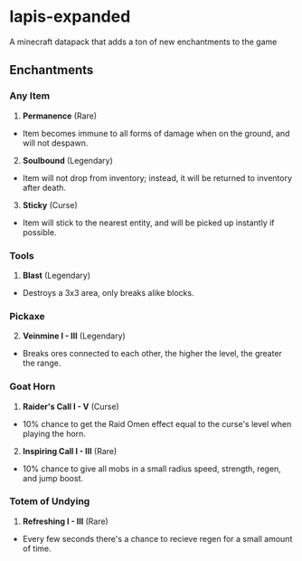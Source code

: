 # lapis-expanded

A minecraft datapack that adds a ton of new enchantments to the game

## Enchantments

### Any Item

1. **Permanence** (Rare)

-   Item becomes immune to all forms of damage when on the ground, and will not despawn.

2.  **Soulbound** (Legendary)

-   Item will not drop from inventory; instead, it will be returned to inventory after death.

3. **Sticky** (Curse)

-   Item will stick to the nearest entity, and will be picked up instantly if possible.

### Tools

1. **Blast** (Legendary)

-   Destroys a 3x3 area, only breaks alike blocks.

### Pickaxe

2. **Veinmine I - III** (Legendary)

-   Breaks ores connected to each other, the higher the level, the greater the range.

### Goat Horn

1. **Raider's Call I - V** (Curse)

-   10% chance to get the Raid Omen effect equal to the curse's level when playing the horn.

2. **Inspiring Call I - III** (Rare)

-   10% chance to give all mobs in a small radius speed, strength, regen, and jump boost.

### Totem of Undying

1. **Refreshing I - III** (Rare)

-   Every few seconds there's a chance to recieve regen for a small amount of time.
